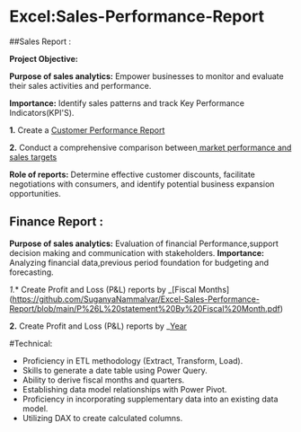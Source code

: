 # Excel:Sales-Performance-Report

##Sales Report :

**Project Objective:**

**Purpose of sales analytics:** Empower businesses to monitor and  evaluate their sales activities and performance.

**Importance:** Identify sales patterns and track Key Performance Indicators(KPI'S).

**1.** Create a [Customer Performance Report](https://github.com/SuganyaNammalvar/Excel-Sales-Performance-Report/blob/main/Customer%20Performace%20Report.pdf)

 **2.** Conduct a comprehensive comparison between[ market performance and sales targets](https://github.com/SuganyaNammalvar/Excel-Sales-Performance-Report/blob/main/Market%20Vs%20Target%20Performance.pdf)

**Role of reports:** Determine effective customer discounts, facilitate negotiations with consumers, and identify potential business expansion opportunities.

 ## Finance Report :

 **Purpose of sales analytics:** Evaluation of financial Performance,support decision making and communication with stakeholders.
 **Importance:** Analyzing financial data,previous period foundation for budgeting and forecasting. 

 *1.** Create Profit and Loss (P&L) reports by _[Fiscal Months]
 (https://github.com/SuganyaNammalvar/Excel-Sales-Performance-Report/blob/main/P%26L%20statement%20By%20Fiscal%20Month.pdf)

 **2.** Create Profit and Loss (P&L) reports by _[Year](https://github.com/SuganyaNammalvar/Excel-Sales-Performance-Report/blob/main/P%26L%20statement%20By%20Fiscal%20Year.pdf)

 #Technical:
- 	Proficiency in ETL methodology (Extract, Transform, Load).
- 	Skills to generate a date table using Power Query.
- 	Ability to derive fiscal months and quarters.
- 	Establishing data model relationships with Power Pivot.
- 	Proficiency in incorporating supplementary data into an existing data model.
-	Utilizing DAX to create calculated columns.

